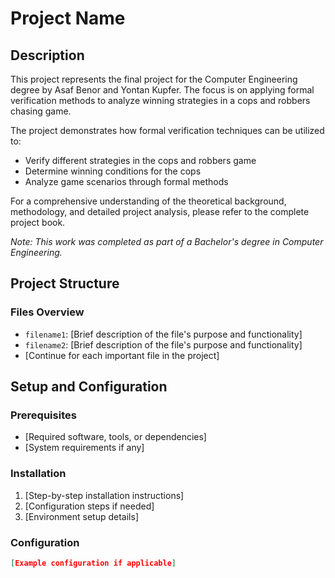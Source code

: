 # Project Name

## Description
This project represents the final project for the Computer Engineering degree by Asaf Benor and Yontan Kupfer. The focus is on applying formal verification methods to analyze winning strategies in a cops and robbers chasing game.

The project demonstrates how formal verification techniques can be utilized to:
- Verify different strategies in the cops and robbers game
- Determine winning conditions for the cops
- Analyze game scenarios through formal methods

For a comprehensive understanding of the theoretical background, methodology, and detailed project analysis, please refer to the complete project book.

*Note: This work was completed as part of a Bachelor's degree in Computer Engineering.*

## Project Structure
### Files Overview
- `filename1`: [Brief description of the file's purpose and functionality]
- `filename2`: [Brief description of the file's purpose and functionality]
- [Continue for each important file in the project]

## Setup and Configuration

### Prerequisites
- [Required software, tools, or dependencies]
- [System requirements if any]

### Installation
1. [Step-by-step installation instructions]
2. [Configuration steps if needed]
3. [Environment setup details]

### Configuration
```json
[Example configuration if applicable]
